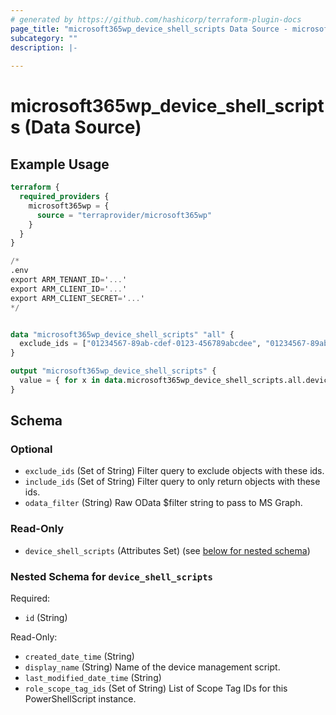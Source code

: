 ```yaml
---
# generated by https://github.com/hashicorp/terraform-plugin-docs
page_title: "microsoft365wp_device_shell_scripts Data Source - microsoft365wp"
subcategory: ""
description: |-
  
---
```


# microsoft365wp_device_shell_scripts (Data Source)



## Example Usage

```terraform
terraform {
  required_providers {
    microsoft365wp = {
      source = "terraprovider/microsoft365wp"
    }
  }
}

/*
.env
export ARM_TENANT_ID='...'
export ARM_CLIENT_ID='...'
export ARM_CLIENT_SECRET='...'
*/


data "microsoft365wp_device_shell_scripts" "all" {
  exclude_ids = ["01234567-89ab-cdef-0123-456789abcdee", "01234567-89ab-cdef-0123-456789abcdef"]
}

output "microsoft365wp_device_shell_scripts" {
  value = { for x in data.microsoft365wp_device_shell_scripts.all.device_shell_scripts : x.id => x }
}
```

<!-- schema generated by tfplugindocs -->
## Schema

### Optional

- `exclude_ids` (Set of String) Filter query to exclude objects with these ids.
- `include_ids` (Set of String) Filter query to only return objects with these ids.
- `odata_filter` (String) Raw OData $filter string to pass to MS Graph.

### Read-Only

- `device_shell_scripts` (Attributes Set) (see [below for nested schema](#nestedatt--device_shell_scripts))

<a id="nestedatt--device_shell_scripts"></a>
### Nested Schema for `device_shell_scripts`

Required:

- `id` (String)

Read-Only:

- `created_date_time` (String)
- `display_name` (String) Name of the device management script.
- `last_modified_date_time` (String)
- `role_scope_tag_ids` (Set of String) List of Scope Tag IDs for this PowerShellScript instance.


